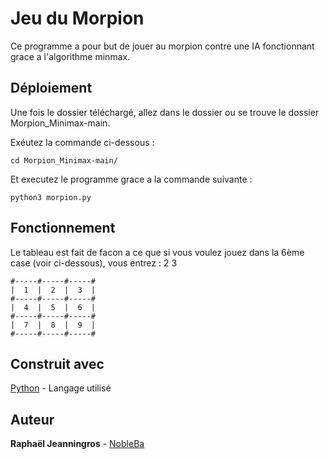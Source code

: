 # Jeu du Morpion

Ce programme a pour but de jouer au morpion contre une IA fonctionnant grace a l'algorithme minmax.

## Déploiement

Une fois le dossier téléchargé, allez dans le dossier ou se trouve le dossier Morpion_Minimax-main.

Exéutez la commande ci-dessous :
```
cd Morpion_Minimax-main/
```

Et executez le programme grace a la commande suivante :
```
python3 morpion.py
```

## Fonctionnement

Le tableau est fait de facon a ce que si vous voulez jouez dans la 6ème case (voir ci-dessous), vous entrez : 2 3
```
#-----#-----#-----#
|  1  |  2  |  3  |
#-----#-----#-----#
|  4  |  5  |  6  |
#-----#-----#-----#
|  7  |  8  |  9  |
#-----#-----#-----#
```

## Construit avec

[Python](https://www.python.org/) - Langage utilisé

## Auteur

**Raphaël Jeanningros** - [NobleBa](https://github.com/NobleBa)
